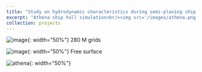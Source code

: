 ```yaml
---
title: "Study on hydrodynamic characteristics during semi-planing ship hull maneuvering"
excerpt: "Athena ship hull simulation<br/><img src='/images/athena.png'>"
collection: projects
---
```

![image](https://github.com/user-attachments/assets/d3cc452c-4e68-4257-88bd-dfd4ef12bd9b){: width="50%"}
280 M grids

![image](https://github.com/user-attachments/assets/810ed057-8e3b-4867-8f53-7a940e0ec9d5){: width="50%"}
Free surface

![athena](https://github.com/user-attachments/assets/862d0e8a-b780-4d71-bfc6-55d275d7303c){: width="50%"}
